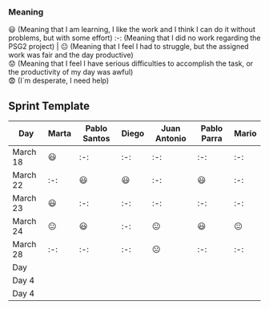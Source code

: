 ### Meaning

:smiley: (Meaning that I am learning, I like the work and I think I can do it without problems, but with some effort) 
:-: (Meaning that I did no work regarding the PSG2 project)           |
:neutral_face:  (Meaning that I feel I had to struggle, but the assigned work was fair and the day productive)          
:worried: (Meaning that I feel I have serious difficulties to accomplish the task, or the productivity of my day was awful)           
:fearful:   (I´m desperate, I need help)        


## Sprint Template

| Day           |     Marta    	|  Pablo Santos  |     Diego      |  Juan Antonio  |  Pablo Parra   |      Mario     |
| ------------- | ------------- | -------------  | -------------  | -------------  | -------------  | -------------  |
| March 18      |   :smiley:    |      :-:       |      :-:       |      :-:       |      :-:       |       :-:      |
| March 22      |     :-:       |    :smiley:    |    :smiley:    |      :-:       |    :smiley:    |       :-:      |
| March 23      |   :smiley:    |      :-:       |      :-:       |      :-:       |      :-:       |       :-:      |
| March 24      |:neutral_face: |    :smiley:    |      :-:       | :neutral_face: |    :smiley:    | :neutral_face: |                
| March 28      |     :-:       |      :-:       |      :-:       | :neutral_face: |      :-:       |       :-:      |    
| Day           |               |                |                |                |                |                |    
| Day 4         |               |                |                |                |                |                |    
| Day 4         |               |                |                |                |                |                |    